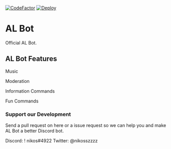 [![CodeFactor](https://www.codefactor.io/repository/github/nikosprogamer/bot-project/badge?s=5452b0e012d6efd7908623d515d74972c4dbf195)](https://www.codefactor.io/repository/github/nikosprogamer/bot-project) [![Deploy](https://www.herokucdn.com/deploy/button.svg)](https://heroku.com/deploy?template=https://github.com/NikosProGamer/bot-project)

# AL Bot
Official AL Bot.

## AL Bot Features

Music

Moderation

Information Commands

Fun Commands

### Support our Development

Send a pull request on here or a issue request so we can help you and make AL Bot a better Discord bot.

Discord: ! nikos#4922
Twitter: @nikosszzzz
